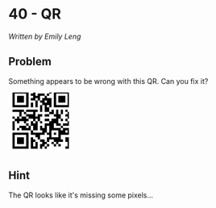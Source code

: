 # 40 - QR

*Written by Emily Leng*

## Problem

Something appears to be wrong with this QR. Can you fix it?

<img src="code.png" width="120" height="120" />

## Hint

The QR looks like it's missing some pixels...